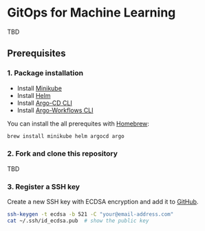 # GitOps for Machine Learning
TBD


## Prerequisites

### 1. Package installation
- Install [Minikube](https://minikube.sigs.k8s.io/docs/start/)
- Install [Helm](https://helm.sh/docs/intro/install/)
- Install [Argo-CD CLI](https://argo-cd.readthedocs.io/en/stable/getting_started/#2-download-argo-cd-cli)
- Install [Argo-Workflows CLI](https://github.com/argoproj/argo-workflows/releases/tag/v3.3.9)

You can install the all prerequites with [Homebrew](https://brew.sh/):
```bash
brew install minikube helm argocd argo
```

### 2. Fork and clone this repository
TBD

### 3. Register a SSH key
Create a new SSH key with ECDSA encryption and add it to [GitHub](https://github.com/settings/keys).

```bash
ssh-keygen -t ecdsa -b 521 -C "your@email-address.com"
cat ~/.ssh/id_ecdsa.pub  # show the public key
```
